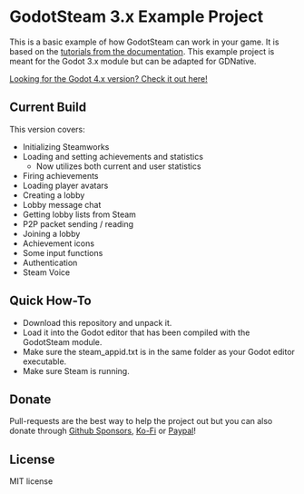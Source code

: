 # GodotSteam 3.x Example Project
This is a basic example of how GodotSteam can work in your game. It is based on the [tutorials from the documentation](https://godotsteam.com/).  This example project is meant for the Godot 3.x module but can be adapted for GDNative.

[Looking for the Godot 4.x version? Check it out here!](https://github.com/CoaguCo-Industries/GodotSteam-Example-Project/tree/godot4)

Current Build
---
This version covers:
- Initializing Steamworks
- Loading and setting achievements and statistics
	- Now utilizes both current and user statistics
- Firing achievements
- Loading player avatars
- Creating a lobby
- Lobby message chat
- Getting lobby lists from Steam
- P2P packet sending / reading
- Joining a lobby
- Achievement icons
- Some input functions
- Authentication
- Steam Voice

Quick How-To
---
- Download this repository and unpack it.
- Load it into the Godot editor that has been compiled with the GodotSteam module.
- Make sure the steam_appid.txt is in the same folder as your Godot editor executable.
- Make sure Steam is running.

Donate
---
Pull-requests are the best way to help the project out but you can also donate through [Github Sponsors](https://github.com/sponsors/Gramps), [Ko-Fi](https://ko-fi.com/grampsgarcia) or [Paypal](https://www.paypal.me/sithlordkyle)!

License
---
MIT license
